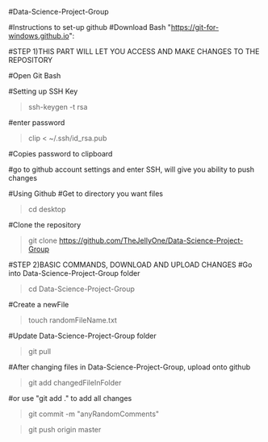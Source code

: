 ﻿#Data-Science-Project-Group

#Instructions to set-up github
#Download Bash "https://git-for-windows.github.io":

#STEP 1)THIS PART WILL LET YOU ACCESS AND MAKE CHANGES TO THE REPOSITORY

#Open Git Bash

#Setting up SSH Key

>ssh-keygen -t rsa

#enter password

>clip < ~/.ssh/id_rsa.pub   

#Copies password to clipboard

#go to github account settings and enter SSH, will give you ability to push changes

#Using Github
#Get to directory you want files

>cd desktop

#Clone the repository

>git clone https://github.com/TheJellyOne/Data-Science-Project-Group

#STEP 2)BASIC COMMANDS, DOWNLOAD AND UPLOAD CHANGES
#Go into Data-Science-Project-Group folder

>cd Data-Science-Project-Group

#Create a newFile

>touch randomFileName.txt

#Update Data-Science-Project-Group folder

>git pull

#After changing files in Data-Science-Project-Group, upload onto github

>git add changedFileInFolder   

#or use "git add ." to add all changes 

>git commit -m "anyRandomComments"

>git push origin master
